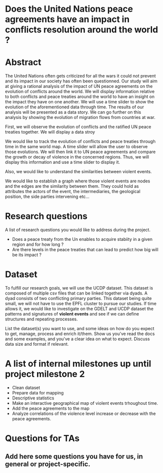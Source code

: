 # Does the United Nations peace agreements have an impact in conflicts resolution around the world ?

# Abstract
The United Nations often gets criticized for all the wars it could not prevent and its impact in our society has often been questionned. Our study will aim at giving a rational analysis of the impact of UN peace agreements on the evolution of conflicts around the world. We will display information relative to both conflicts and peace treaties around the world to have an insight on the impact they have on one another. We will use a time slider to show the evolution of the aforementioned data through time. The results of our analysis will be presented as a data story. We can go further on this analysis by showing the evolution of migration flows from countries at war.


First, we will observe the evolution of conflicts and the ratified UN peace treaties together. We will display a data stroy 

We would like to track the evolution of conflicts and peace treaties through time in the same world map. A time slider will allow the user to observe those evolutions. We will then link it to UN peace agreements and compare the growth or decay of violence in the concerned regions.  Thus, we will display this information  and use a time slider to display it. 

Also, we would like to understand the similarities between violent events.

We would like to establish a graph where those violent events are nodes and the edges are the similarity between them. They could hold as attributes the actors of the event, the intermediaries, the geological position, the side parties intervening etc...

# Research questions
A list of research questions you would like to address during the project. 
- Does a peace treaty from the Un enables to acquire stabiity in a given region and for how long ?
- Are there levels in the peace treaties that can lead to predict how big will be its impact ?

# Dataset
To fulfill our research goals, we will use the UCDP dataset. This dataset is composed of multiple csv files that can be linked together via dyads. A dyad consists of two conflicting primary parties. This dataset being quite small, we will not have to use the EPFL cluster to pursue our studies. If time allows it, we would like to investigate on the GDELT and UCDP dataset the patterns and signatures of **violent events** and see if we can define structures and repeating processes.

List the dataset(s) you want to use, and some ideas on how do you expect to get, manage, process and enrich it/them. Show us you've read the docs and some examples, and you've a clear idea on what to expect. Discuss data size and format if relevant.

# A list of internal milestones up until project milestone 2
- Clean dataset
- Prepare data for mapping
- Descriptive statistics
- Make an interactive geographical map of violent events trhoughout time.
- Add the peace agreements to the map
- Analyze correlations of the violence level increase or decrease with the peace agreements.

# Questions for TAs
Add here some questions you have for us, in general or project-specific.
- 

